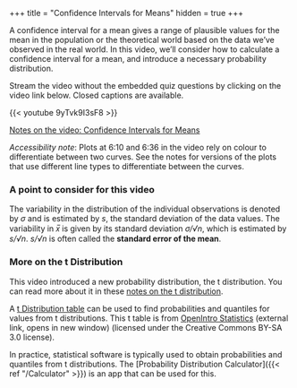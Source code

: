 +++
title = "Confidence Intervals for Means"
hidden = true
+++

A confidence interval for a mean gives a range of plausible values for the mean in the population or the theoretical world based on the data we’ve observed in the real world. In this video, we’ll consider how to calculate a confidence interval for a mean, and introduce a necessary probability distribution.

Stream the video without the embedded quiz questions by clicking on the video link below. Closed captions are available.

{{< youtube 9yTvk9I3sF8 >}}

[Notes on the video: Confidence Intervals for Means](../7-4-Confidence-Intervals-for-Means.pdf)

*Accessibility note*: Plots at 6:10 and 6:36 in the video rely on colour to differentiate between two curves. See the notes for versions of the plots that use different line types to differentiate between the curves.

### A point to consider for this video

The variability in the distribution of the individual observations is denoted by *σ* and is estimated by *s*, the standard deviation of the data values. The variability in *x̅* is given by its standard deviation *σ/√n*, which is estimated by *s/√n*.  *s/√n* is often called the **standard error of the mean**.

### More on the t Distribution

This video introduced a new probability distribution, the t distribution. You can read more about it in these [notes on the t distribution](../tdistribution.pdf).

A [t Distribution table](../../../extraresources/tDistributionTable.pdf) can be used to find probabilities and quantiles for values from t distributions. This t table is from [OpenIntro Statistics](https://www.openintro.org/stat/textbook.php) (external link, opens in new window) (licensed under the Creative Commons BY-SA 3.0 license).

In practice, statistical software is typically used to obtain probabilities and quantiles from t distributions. The [Probability Distribution Calculator]({{< ref "/Calculator" >}}) is an app that can be used for this.